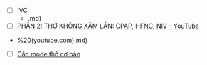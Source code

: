- [ ] IVC  
	- [ ](youtube.com).md)  
- [ ] [PHẦN 2: THỞ KHÔNG XÂM LẤN: CPAP, HFNC, NIV - YouTube](https://www.youtube.com/watch?v=_V2Kn2bPGt0)  
- [ ](Th%E1%BA%A7y%20L%C3%AA%20Kh%E1%BA%AFc%20B%E1%BA%A3o)%20(youtube.com).md)  
- [ ] [Các mode thở cơ bản](https://www.youtube.com/watch?v=ziLkxXwLeLc&list=PLBHhXYVY5DmK4bDbiQ3FNLKZpkN1X84Im&index=3)